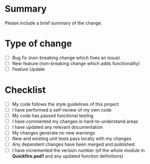# Summary

Please include a brief summary of the change.

# Type of change

- [ ] Bug fix (non-breaking change which fixes an issue)
- [ ] New feature (non-breaking change which adds functionality)
- [ ] Feature Update

# Checklist 

- [ ] My code follows the style guidelines of this project
- [ ] I have performed a self-review of my own code
- [ ] My code has passed functional testing
- [ ] I have commented my changes in hard-to-understand areas
- [ ] I have updated any relevant documentation
- [ ] My changes generate no new warnings
- [ ] New and existing unit tests pass locally with my changes
- [ ] Any dependent changes have been merged and published
- [ ] I have incremented the version number (of the whole module in **Quickfire.psd1** and any updated function definitions)
